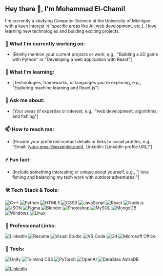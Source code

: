 ## Hey there 👋, I'm Mohammad El-Chami!

I'm currently a studying Computer Science at the University of Michigan with a keen interest in [specific areas like AI, web development, etc.]. I love learning new technologies and building exciting projects.

### 🔭 What I'm currently working on:
- [Briefly mention your current projects or work, e.g., "Building a 2D game with Python" or "Developing a web application with React"]

### 🌱 What I'm learning:
- [Technologies, frameworks, or languages you're exploring, e.g., "Exploring machine learning and React.js"]

### 💬 Ask me about:
- [Your areas of expertise or interest, e.g., "web development, algorithms, and fishing"]

### 📫 How to reach me:
- [Provide your preferred contact details or links to social profiles, e.g., "Email: [your-email@example.com], LinkedIn: [LinkedIn profile URL]"]

### ⚡ Fun fact:
- [Include something interesting or unique about yourself, e.g., "I love fishing and balancing my tech work with outdoor adventures!"]

### 🛠 Tech Stack & Tools:

![C++](https://img.shields.io/badge/-C++-00599C?style=flat&logo=c%2B%2B&logoColor=white)
![Python](https://img.shields.io/badge/-Python-3776AB?style=flat&logo=python&logoColor=white)
![HTML5](https://img.shields.io/badge/-HTML5-E34F26?style=flat&logo=html5&logoColor=white)
![CSS3](https://img.shields.io/badge/-CSS3-1572B6?style=flat&logo=css3)
![JavaScript](https://img.shields.io/badge/-JavaScript-F7DF1E?style=flat&logo=javascript&logoColor=black)
![React](https://img.shields.io/badge/-React-61DAFB?style=flat&logo=react&logoColor=white)
![Node.js](https://img.shields.io/badge/-Node.js-339933?style=flat&logo=nodedotjs&logoColor=white)
![JSON](https://img.shields.io/badge/-JSON-000000?style=flat&logo=json&logoColor=white)
![Figma](https://img.shields.io/badge/-Figma-F24E1E?style=flat&logo=figma&logoColor=white)
![Blender](https://img.shields.io/badge/-Blender-F5792A?style=flat&logo=blender&logoColor=white)
![Photoshop](https://img.shields.io/badge/-Adobe%20Photoshop-31A8FF?style=flat&logo=adobephotoshop&logoColor=white)
![MySQL](https://img.shields.io/badge/-MySQL-4479A1?style=flat&logo=mysql&logoColor=white)
![MongoDB](https://img.shields.io/badge/-MongoDB-47A248?style=flat&logo=mongodb&logoColor=white)
![Windows](https://img.shields.io/badge/-Windows-0078D6?style=flat&logo=windows&logoColor=white)
![Linux](https://img.shields.io/badge/-Linux-FCC624?style=flat&logo=linux&logoColor=black)

### 💼 Professional Links:

![LinkedIn](https://img.shields.io/badge/-LinkedIn-0A66C2?style=flat&logo=linkedin&logoColor=white)
![Resume](https://img.shields.io/badge/-Resume-000000?style=flat&logo=googledrive&logoColor=white) <!-- Link your resume in the markdown -->
![Visual Studio](https://img.shields.io/badge/-Visual%20Studio-5C2D91?style=flat&logo=visualstudio&logoColor=white)
![VS Code](https://img.shields.io/badge/-VS%20Code-007ACC?style=flat&logo=visualstudiocode&logoColor=white)
![Git](https://img.shields.io/badge/-Git-F05032?style=flat&logo=git&logoColor=white)
![Microsoft Office](https://img.shields.io/badge/-Microsoft%20Office-D83B01?style=flat&logo=microsoftoffice&logoColor=white)

### 🧰 Tools:

![Unity](https://img.shields.io/badge/-Unity-000000?style=flat&logo=unity&logoColor=white)
![Tailwind CSS](https://img.shields.io/badge/-Tailwind%20CSS-06B6D4?style=flat&logo=tailwindcss&logoColor=white)
![PyTorch](https://img.shields.io/badge/-PyTorch-EE4C2C?style=flat&logo=pytorch&logoColor=white)
![OpenAI](https://img.shields.io/badge/-OpenAI-412991?style=flat&logo=openai&logoColor=white)
![DataStax AstraDB](https://img.shields.io/badge/-DataStax%20AstraDB-29A0DB?style=flat&logo=datastax&logoColor=white)

[![LinkedIn](https://img.shields.io/badge/-LinkedIn-0A66C2?style=flat&logo=linkedin&logoColor=white)](https://www.linkedin.com/in/your-profile)
